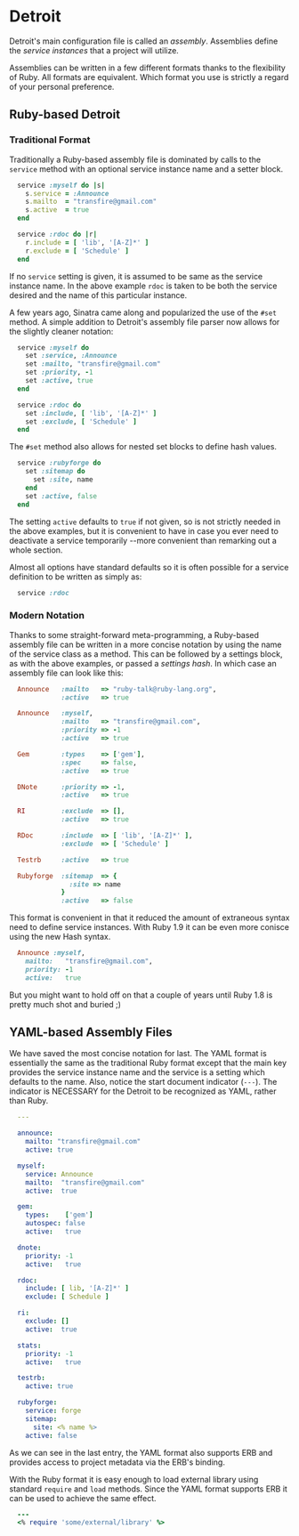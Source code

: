 # Detroit

Detroit's main configuration file is called an *assembly*. Assemblies define the 
<i>service instances</i> that a project will utilize. 

Assemblies can be written in a few different formats thanks to the flexibility
of Ruby. All formats are equivalent. Which format you use is strictly a regard
of your personal preference.

## Ruby-based Detroit

### Traditional Format

Traditionally a Ruby-based assembly file is dominated by calls to the `service`
method with an optional service instance name and a setter block.

```ruby
  service :myself do |s|
    s.service = :Announce
    s.mailto  = "transfire@gmail.com"
    s.active  = true
  end

  service :rdoc do |r|
    r.include = [ 'lib', '[A-Z]*' ]
    r.exclude = [ 'Schedule' ]
  end
```

If no `service` setting is given, it is assumed to be same as the service instance name.
In the above example `rdoc` is taken to be both the service desired and the name of
this particular instance.

A few years ago, Sinatra came along and popularized the use of the `#set` method.
A simple addition to Detroit's assembly file parser now allows for the slightly
cleaner notation:

```ruby
  service :myself do
    set :service, :Announce
    set :mailto, "transfire@gmail.com"
    set :priority, -1
    set :active, true
  end

  service :rdoc do
    set :include, [ 'lib', '[A-Z]*' ]
    set :exclude, [ 'Schedule' ]
  end
```

The `#set` method also allows for nested set blocks to define hash values.

```ruby
  service :rubyforge do
    set :sitemap do
      set :site, name
    end
    set :active, false
  end
```

The setting `active` defaults to `true` if not given, so is not strictly
needed in the above examples, but it is convenient to have in case you
ever need to deactivate a service temporarily --more convenient than
remarking out a whole section. 

Almost all options have standard defaults so it is often possible for a service
definition to be written as simply as:

```ruby
  service :rdoc
```

### Modern Notation

Thanks to some straight-forward meta-programming, a Ruby-based assembly file can
be written in a more concise notation by using the name of the service class as a
method. This can be followed by a settings block, as with the above examples,
or passed a <i>settings hash</i>. In which case an assembly file can look like this:

```ruby
  Announce   :mailto   => "ruby-talk@ruby-lang.org",
             :active   => true

  Announce   :myself,
             :mailto   => "transfire@gmail.com",
             :priority => -1
             :active   => true

  Gem        :types    => ['gem'],
             :spec     => false,
             :active   => true

  DNote      :priority => -1,
             :active   => true

  RI         :exclude  => [],
             :active   => true

  RDoc       :include  => [ 'lib', '[A-Z]*' ],
             :exclude  => [ 'Schedule' ]

  Testrb     :active   => true

  Rubyforge  :sitemap  => {
               :site => name
             }
             :active   => false
```

This format is convenient in that it reduced the amount of extraneous syntax
need to define service instances. With Ruby 1.9 it can be even more conisce
using the new Hash syntax.

```ruby
  Announce :myself,
    mailto:   "transfire@gmail.com",
    priority: -1
    active:   true
```

But you might want to hold off on that a couple of years until Ruby 1.8 is pretty
much shot and buried ;)

## YAML-based Assembly Files

We have saved the most concise notation for last. The YAML format is
essentially the same as the traditional Ruby format except that
the main key provides the service instance name and the service is a
setting which defaults to the name. Also, notice the start document indicator
(<code>---</code>). The indicator is NECESSARY for the Detroit to be
recognized as YAML, rather than Ruby.

```yaml
  ---

  announce:
    mailto: "transfire@gmail.com"
    active: true

  myself:
    service: Announce
    mailto:  "transfire@gmail.com"
    active:  true

  gem:
    types:    ['gem']
    autospec: false
    active:   true

  dnote:
    priority: -1
    active:   true

  rdoc:
    include: [ lib, '[A-Z]*' ]
    exclude: [ Schedule ]

  ri:
    exclude: []
    active:  true

  stats:
    priority: -1
    active:   true

  testrb:
    active: true

  rubyforge:
    service: forge
    sitemap:
      site: <% name %>
    active: false
```

As we can see in the last entry, the YAML format also supports ERB and provides
access to project metadata via the ERB's binding.

With the Ruby format it is easy enough to load external library using
standard `require` and `load` methods. Since the YAML format supports ERB
it can be used to achieve the same effect.

```ruby
  ---
  <% require 'some/external/library' %>
```

